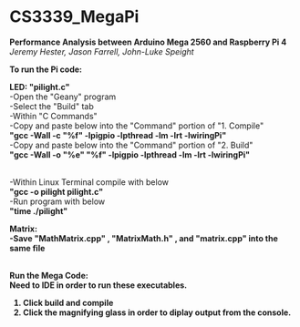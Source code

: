 # CS3339_MegaPi
<b>Performance Analysis between Arduino Mega 2560 and Raspberry Pi 4</b><br>
<i>Jeremy Hester, Jason Farrell, John-Luke Speight</i></br>
  
 <b>To run the Pi code:</b></br>

<b>LED: "pilight.c"</b></br>
-Open the "Geany" program </br>
-Select the "Build" tab</br>
-Within "C Commands"</br>
-Copy and paste below into the "Command" portion of "1. Compile" </br>
  <b>"gcc -Wall -c "%f" -lpigpio -lpthread -lm -lrt -lwiringPi"</b></br>
-Copy and paste below into the "Command" portion of "2. Build"</br>
  <b>"gcc -Wall -o "%e" "%f" -lpigpio -lpthread -lm -lrt -lwiringPi"</b></br></br>

-Within Linux Terminal compile with below</br>
  <b>"gcc -o pilight pilight.c"</b></br>
-Run program with below</br>
  <b>"time ./pilight"</br>

<b>Matrix:</b></br>
-Save "MathMatrix.cpp" , "MatrixMath.h" , and "matrix.cpp" into the same file</br></br>


<b>Run the Mega Code:<b></br>
  Need to IDE in order to run these executables. 
  1. Click build and compile
  2. Click the magnifying glass in order to diplay output from the console.

